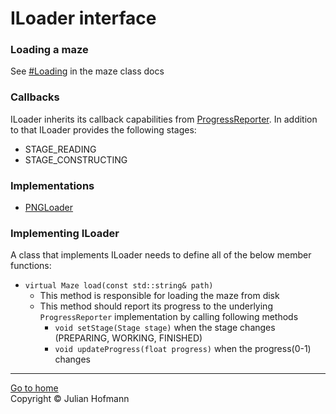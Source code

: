 # ILoader interface

### Loading a maze
See [#Loading](../Maze.md#loading) in the maze class docs

### Callbacks
ILoader inherits its callback capabilities from [ProgressReporter](../ProgressReporter.md).
In addition to that ILoader provides the following stages:
- STAGE_READING
- STAGE_CONSTRUCTING

### Implementations
- [PNGLoader](PNGLoader.md)

### Implementing ILoader
A class that implements ILoader needs to define all of the below member functions:
- `virtual Maze load(const std::string& path)`
    - This method is responsible for loading the maze from disk
    - This method should report its progress to the underlying `ProgressReporter` implementation by calling following methods
        - `void setStage(Stage stage)` when the stage changes (PREPARING, WORKING, FINISHED)
        - `void updateProgress(float progress)` when the progress(0-1) changes

---
[Go to home](../Home.md)\
Copyright © Julian Hofmann
